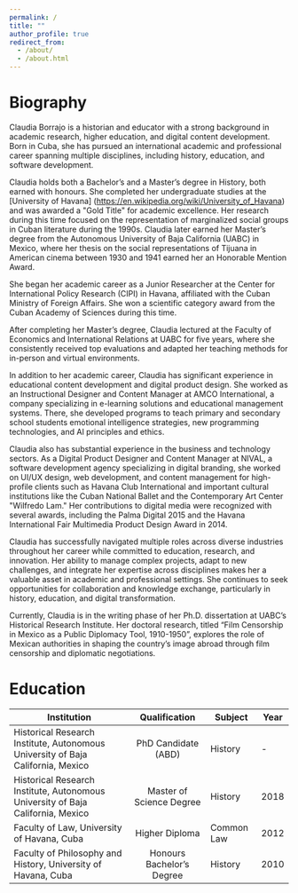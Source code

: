 ```yaml
---
permalink: /
title: ""
author_profile: true
redirect_from: 
  - /about/
  - /about.html
---
```

Biography
======

Claudia Borrajo is a historian and educator with a strong background in academic research, higher education, and digital content development. Born in Cuba, she has pursued an international academic and professional career spanning multiple disciplines, including history, education, and software development.

Claudia holds both a Bachelor’s and a Master’s degree in History, both earned with honours. She completed her undergraduate studies at the [University of Havana] (https://en.wikipedia.org/wiki/University_of_Havana) and was awarded a "Gold Title" for academic excellence. Her research during this time focused on the representation of marginalized social groups in Cuban literature during the 1990s. Claudia later earned her Master’s degree from the Autonomous University of Baja California (UABC) in Mexico, where her thesis on the social representations of Tijuana in American cinema between 1930 and 1941 earned her an Honorable Mention Award.

She began her academic career as a Junior Researcher at the Center for International Policy Research (CIPI) in Havana, affiliated with the Cuban Ministry of Foreign Affairs. She won a scientific category award from the Cuban Academy of Sciences during this time.

After completing her Master’s degree, Claudia lectured at the Faculty of Economics and International Relations at UABC for five years, where she consistently received top evaluations and adapted her teaching methods for in-person and virtual environments.

In addition to her academic career, Claudia has significant experience in educational content development and digital product design. She worked as an Instructional Designer and Content Manager at AMCO International, a company specializing in e-learning solutions and educational management systems. There, she developed programs to teach primary and secondary school students emotional intelligence strategies, new programming technologies, and AI principles and ethics.

Claudia also has substantial experience in the business and technology sectors. As a Digital Product Designer and Content Manager at NIVAL, a software development agency specializing in digital branding, she worked on UI/UX design, web development, and content management for high-profile clients such as Havana Club International and important cultural institutions like the Cuban National Ballet and the Contemporary Art Center "Wilfredo Lam." Her contributions to digital media were recognized with several awards, including the Palma Digital 2015 and the Havana International Fair Multimedia Product Design Award in 2014.

Claudia has successfully navigated multiple roles across diverse industries throughout her career while committed to education, research, and innovation. Her ability to manage complex projects, adapt to new challenges, and integrate her expertise across disciplines makes her a valuable asset in academic and professional settings. She continues to seek opportunities for collaboration and knowledge exchange, particularly in history, education, and digital transformation.

Currently, Claudia is in the writing phase of her Ph.D. dissertation at UABC’s Historical Research Institute. Her doctoral research, titled “Film Censorship in Mexico as a Public Diplomacy Tool, 1910-1950”, explores the role of Mexican authorities in shaping the country’s image abroad through film censorship and diplomatic negotiations.


Education
======

| Institution |      Qualification      |  Subject | Year |
|-------------|:-----------------------:|----------|----------|
| Historical Research Institute, Autonomous University of Baja California, Mexico | PhD Candidate (ABD)| History | -
| Historical Research Institute, Autonomous University of Baja California, Mexico | Master of Science Degree | History | 2018
| Faculty of Law, University of Havana, Cuba | Higher Diploma | Common Law | 2012
| Faculty of Philosophy and History, University of Havana, Cuba | Honours Bachelor’s Degree | History | 2010
